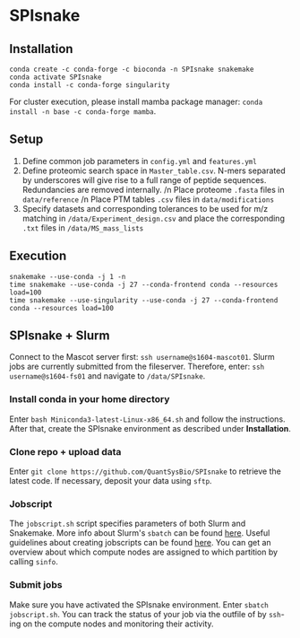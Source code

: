 # SPIsnake


## Installation
```
conda create -c conda-forge -c bioconda -n SPIsnake snakemake
conda activate SPIsnake
conda install -c conda-forge singularity 
```
For cluster execution, please install mamba package manager: `conda install -n base -c conda-forge mamba`.

## Setup
1. Define common job parameters in `config.yml` and `features.yml`
2. Define proteomic search space in `Master_table.csv`. 
N-mers separated by underscores will give rise to a full range of peptide sequences. Redundancies are removed internally. 
/n Place proteome `.fasta` files in `data/reference`
/n Place PTM tables `.csv` files in `data/modifications`
3. Specify datasets and corresponding tolerances to be used for m/z matching in `/data/Experiment_design.csv` and place the corresponding `.txt` files in `/data/MS_mass_lists`


## Execution
```
snakemake --use-conda -j 1 -n
time snakemake --use-conda -j 27 --conda-frontend conda --resources load=100
time snakemake --use-singularity --use-conda -j 27 --conda-frontend conda --resources load=100
```

## SPIsnake + Slurm
Connect to the Mascot server first: `ssh username@s1604-mascot01`.
Slurm jobs are currently submitted from the fileserver. Therefore, enter: `ssh username@s1604-fs01` and navigate to `/data/SPIsnake`.

### Install conda in your home directory
Enter `bash Miniconda3-latest-Linux-x86_64.sh` and follow the instructions.
After that, create the SPIsnake environment as described under **Installation**.

### Clone repo + upload data
Enter `git clone https://github.com/QuantSysBio/SPIsnake` to retrieve the latest code.
If necessary, deposit your data using `sftp`.

### Jobscript
The `jobscript.sh` script specifies parameters of both Slurm and Snakemake.
More info about Slurm's `sbatch` can be found [here](https://slurm.schedmd.com/sbatch.html). Useful guidelines about creating jobscripts can be found [here](https://docs.gwdg.de/doku.php?id=en:services:application_services:high_performance_computing:courses:scc-introductory-course).
You can get an overview about which compute nodes are assigned to which partition by calling `sinfo`.

### Submit jobs
Make sure you have activated the SPIsnake environment.
Enter `sbatch jobscript.sh`. You can track the status of your job via the outfile of by `ssh`-ing on the compute nodes and monitoring their activity.
